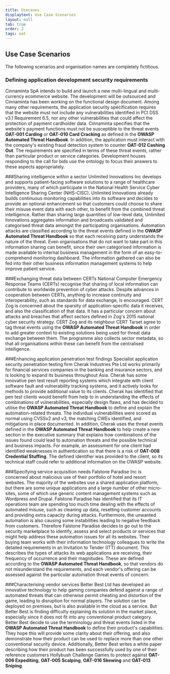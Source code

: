 ```yaml
---
title: Usecases
displaytext: Use Case Scenarios
layout: null
tab: true
order: 2
tags: oat
---
```


## Use Case Scenarios

The following scenarios and organisation names are completely fictitious.

### Defining application development security requirements
Cinnaminta SpA intends to build and launch a new multi-lingual and multi-currency ecommerce website. The development will be outsourced and Cinnaminta has been working on the functional design document. Among many other requirements, the application security specification requires that the website must not include any vulnerabilities identified in PCI DSS v3.1 Requirement 6.5, nor any other vulnerabilities that could affect the protection of payment cardholder data. Cinnaminta specifies that the website's payment functions must not be susceptible to the threat events **OAT-001 Carding** or **OAT-010 Card Cracking** as defined in the **OWASP Automated Threat Handbook**. In addition, the application must interact with the company's existing fraud detection system to counter **OAT-012 Cashing Out**. The requirements are specified in terms of these threat events, rather than particular product or service categories. Development houses responding to the call for bids use the ontology to focus their answers to these aspects appropriately.

###Sharing intelligence within a sector
Unlimited Innovations Inc develops and supports patient-facing software solutions to a range of healthcare providers, many of which participate in the National Health Service Cyber Intelligence Sharing Center (NHS-CISC). Unlimited Innovations already builds continuous monitoring capabilities into its software and decides to provide an optional enhancement so that customers could choose to share their misuse event data with each other, to benefit from the combined threat intelligence. Rather than sharing large quantities of low-level data, Unlimited Innovations aggregates information and broadcasts validated and categorised threat data amongst the participating organisations. Automation attacks are classified according to the threat events defined in the **OWASP Automated Threat Handbook** so that each receiving party understands the nature of the threat. Even organisations that do not want to take part in this information sharing can benefit, since their own categorised information is made available to internal business management in the form of an easy-to-comprehend monitoring dashboard. The information gathered can also be fed into their other business information management systems to help improve patient service.

###Exchanging threat data between CERTs
National Computer Emergency Response Teams (CERTs) recognise that sharing of local information can contribute to worldwide prevention of cyber attacks. Despite advances in cooperation between CERTs, anything to increase continuity and interoperability, such as standards for data exchange, is encouraged. CERT Zog is concerned about the sparsity of application-specific data it receives, and also the classification of that data. It has a particular concern about attacks and breaches that affect sectors defined in Zog's 2015 national cyber security strategy. CERT Zog and its neighbour CERT Tarset agree to tag threat events using the **OWASP Automated Threat Handbook** in order to add greater context to existing solutions being used for threat data exchange between them. The programme also collects sector metadata, so that all organisations within these can benefit from the centralised intelligence.

###Enhancing application penetration test findings
Specialist application security penetration testing firm Cherak Industries Pte Ltd works primarily for financial services companies in the banking and insurance sectors, and is looking to expand its business throughout Asia. Cherak has some innovative pen test result reporting systems which integrate with client software fault and vulnerability tracking systems, and it actively looks for methods to provide additional value to its clients. Cherak has identified that pen test clients would benefit from help to in understanding the effects of combinations of vulnerabilities, especially design flaws, and has decided to utilise the **OWASP Automated Threat Handbook** to define and explain the automation-related threats. The individual vulnerabilities were scored as normal using CVSSv2 and v3, the matching CWEs identified, and mitigations in place documented. In addition, Cherak uses the threat events defined in the **OWASP Automated Threat Handbook** to help create a new section in the executive summary that explains how combinations of the issues found could lead to automation threats and the possible technical and business impacts. For example, an assessment for one client had identified weaknesses in authentication so that there is a risk of **OAT-008 Credential Stuffing**. The defined identifier was provided to the client, so its technical staff could refer to additional information on the OWASP website.

###Specifying service acquisition needs
Falstone Paradise Inc is concerned about malicious use of their portfolio of hotel and resort websites. The majority of the websites use a shared application platform, but there are some unique applications and a large number of other micro-sites, some of which use generic content management systems such as Wordpress and Drupal. Falstone Paradise has identified that its IT operations team are spending too much time dealing with the effects of automated misuse, such as cleaning up data, resetting customer accounts and providing extra capacity during attacks. Furthermore, the unwanted automation is also causing some instabilities leading to negative feedback from customers. Therefore Falstone Paradise decides to go out to the security marketplace to identify, assess and select products or services that might help address these automation issues for all its websites. Their buying team works with their information technology colleagues to write the detailed requirements in an Invitation to Tender (ITT) document. This describes the types of attacks its web applications are receiving, their frequency of occurrence and their magnitudes. These are defined according to the **OWASP Automated Threat Handbook**, so that vendors do not misunderstand the requirements, and each vendor's offering can be assessed against the particular automation threat events of concern.

###Characterising vendor services
Better Best Ltd has developed an innovative technology to help gaming companies defend against a range of automated threats that can otherwise permit cheating and distortion of the game, leading to disruption for normal players. The solution can be deployed on premises, but is also available in the cloud as a service. But Better Best is finding difficulty explaining its solution in the market place, especially since it does not fit into any conventional product category. Better Best decide to use the terminology and threat events listed in the **OWASP Automated Threat Handbook** to define their product's capabilities. They hope this will provide some clarity about their offering, and also demonstrate how their product can be used to replace more than one other conventional security device. Additionally, Better Best writes a white paper describing how their product has been successfully used by one of their reference customers Hollybush Challenge Games to protect against **OAT-006 Expediting**, **OAT-005 Scalping**, **OAT-016 Skewing** and **OAT-013 Sniping**.

